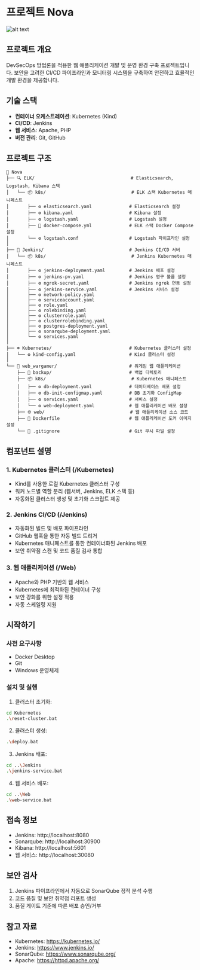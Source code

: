 # 프로젝트 Nova
![alt text](image.png)

## 프로젝트 개요
DevSecOps 방법론을 적용한 웹 애플리케이션 개발 및 운영 환경 구축 프로젝트입니다. 
보안을 고려한 CI/CD 파이프라인과 모니터링 시스템을 구축하여 안전하고 효율적인 개발 환경을 제공합니다.

## 기술 스택
- **컨테이너 오케스트레이션**: Kubernetes (Kind)
- **CI/CD**: Jenkins
- **웹 서비스**: Apache, PHP
- **버전 관리**: Git, GitHub

## 프로젝트 구조
```
📁 Nova
├── 🔍 ELK/                                    # Elasticsearch, Logstash, Kibana 스택
│   └── 📦 k8s/                                # ELK 스택 Kubernetes 매니페스트
│       ├── ⚙️ elasticsearch.yaml              # Elasticsearch 설정
│       ├── ⚙️ kibana.yaml                     # Kibana 설정
│       ├── ⚙️ logstash.yaml                   # Logstash 설정
│       ├── 🐋 docker-compose.yml              # ELK 스택 Docker Compose 설정
│       └── ⚙️ logstash.conf                   # Logstash 파이프라인 설정
│       
├── 🔧 Jenkins/                                # Jenkins CI/CD 서버
│   └── 📦 k8s/                                # Jenkins Kubernetes 매니페스트
│       ├── ⚙️ jenkins-deployment.yaml         # Jenkins 배포 설정
│       ├── ⚙️ jenkins-pv.yaml                 # Jenkins 영구 볼륨 설정
│       ├── ⚙️ ngrok-secret.yaml               # Jenkins ngrok 연동 설정
│       ├── ⚙️ jenkins-service.yaml            # Jenkins 서비스 설정
│       ├── ⚙️ network-policy.yaml
│       ├── ⚙️ serviceaccount.yaml
│       ├── ⚙️ role.yaml
│       ├── ⚙️ rolebinding.yaml 
│       ├── ⚙️ clusterrole.yaml
│       ├── ⚙️ clusterrolebinding.yaml
│       ├── ⚙️ postgres-deployment.yaml
│       ├── ⚙️ sonarqube-deployment.yaml
│       └── ⚙️ services.yaml
│       
├── ☸️ Kubernetes/                             # Kubernetes 클러스터 설정
│   └── ⚙️ kind-config.yaml                    # Kind 클러스터 설정
│   
└── 🎯 web_wargamer/                           # 워게임 웹 애플리케이션
    ├── 💾 backup/                             # 백업 디렉토리
    ├── 📦 k8s/                                # Kubernetes 매니페스트
    │   ├── ⚙️ db-deployment.yaml              # 데이터베이스 배포 설정
    │   ├── ⚙️ db-init-configmap.yaml          # DB 초기화 ConfigMap
    │   ├── ⚙️ services.yaml                   # 서비스 설정
    │   └── ⚙️ web-deployment.yaml             # 웹 애플리케이션 배포 설정
    ├── 🌐 web/                                # 웹 애플리케이션 소스 코드
    ├── 🐳 Dockerfile                          # 웹 애플리케이션 도커 이미지 설정
    └── 📄 .gitignore                          # Git 무시 파일 설정
```

## 컴포넌트 설명

### 1. Kubernetes 클러스터 (/Kubernetes)
- Kind를 사용한 로컬 Kubernetes 클러스터 구성
- 워커 노드별 역할 분리 (웹서버, Jenkins, ELK 스택 등)
- 자동화된 클러스터 생성 및 초기화 스크립트 제공

### 2. Jenkins CI/CD (/Jenkins)
- 자동화된 빌드 및 배포 파이프라인
- GitHub 웹훅을 통한 자동 빌드 트리거
- Kubernetes 매니페스트를 통한 컨테이너화된 Jenkins 배포
- 보안 취약점 스캔 및 코드 품질 검사 통합

### 3. 웹 애플리케이션 (/Web)
- Apache와 PHP 기반의 웹 서비스
- Kubernetes에 최적화된 컨테이너 구성
- 보안 강화를 위한 설정 적용
- 자동 스케일링 지원

## 시작하기

### 사전 요구사항
- Docker Desktop
- Git
- Windows 운영체제

### 설치 및 실행
1. 클러스터 초기화:
```bash
cd Kubernetes
.\reset-cluster.bat
```

2. 클러스터 생성:
```bash
.\deploy.bat
```

3. Jenkins 배포:
```bash
cd ..\Jenkins
.\jenkins-service.bat
```

4. 웹 서비스 배포:
```bash
cd ..\Web
.\web-service.bat
```

## 접속 정보
- Jenkins: http://localhost:8080
- Sonarqube: http://localhost:30900
- Kibana: http://localhost:5601
- 웹 서비스: http://localhost:30080

## 보안 검사
1. Jenkins 파이프라인에서 자동으로 SonarQube 정적 분석 수행
2. 코드 품질 및 보안 취약점 리포트 생성
3. 품질 게이트 기준에 따른 배포 승인/거부

## 참고 자료
- Kubernetes: https://kubernetes.io/
- Jenkins: https://www.jenkins.io/
- SonarQube: https://www.sonarqube.org/
- Apache: https://httpd.apache.org/